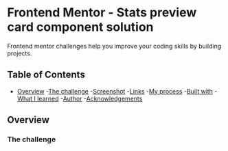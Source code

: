 # Frontend Mentor - Stats preview card component solution

Frontend mentor challenges help you improve your coding skills by building projects.

## Table of Contents

- [Overview](#overview) -[The challenge](#the-challenge) -[Screenshot](#screenshot) -[Links](#links) -[My process](#my-process) -[Built with](#built-with) -[What I learned](#what-i-learned) -[Author](#author) -[Acknowledgements](#acknowledgements)

## Overview

### The challenge
